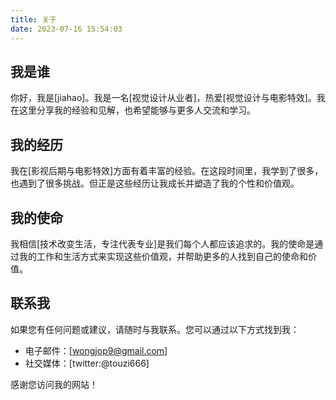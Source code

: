 ```yaml
---
title: 关于
date: 2023-07-16 15:54:03
---
```


## 我是谁

你好，我是[jiahao]。我是一名[视觉设计从业者]，热爱[视觉设计与电影特效]。我在这里分享我的经验和见解，也希望能够与更多人交流和学习。

## 我的经历

我在[影视后期与电影特效]方面有着丰富的经验。在这段时间里，我学到了很多，也遇到了很多挑战。但正是这些经历让我成长并塑造了我的个性和价值观。

## 我的使命

我相信[技术改变生活，专注代表专业]是我们每个人都应该追求的。我的使命是通过我的工作和生活方式来实现这些价值观，并帮助更多的人找到自己的使命和价值。

## 联系我

如果您有任何问题或建议，请随时与我联系。您可以通过以下方式找到我：

- 电子邮件：[wongjop9@gmail.com]
- 社交媒体：[twitter:@touzi666]

感谢您访问我的网站！
